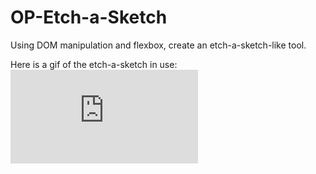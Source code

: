 # OP-Etch-a-Sketch

Using DOM manipulation and flexbox, create an etch-a-sketch-like tool.

Here is a gif of the etch-a-sketch in use: ![Demo](https://github.com/hopefullygeorge/OP-Etch-a-Sketch/edit/main/README.md#:~:text=Screen%20Recording-,2025%2D07%2D14,-at%2013.11.26.gif)
